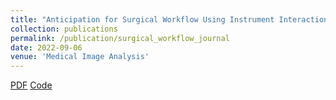 ```yaml
---
title: "Anticipation for Surgical Workflow Using Instrument Interaction and Recognized Signals"
collection: publications
permalink: /publication/surgical_workflow_journal
date: 2022-09-06
venue: 'Medical Image Analysis'
---
```

[PDF](https://people.scs.carleton.ca/~matthewholden/assets/Yuan2022a.pdf) [Code](https://github.com/Flaick/Surgical-Workflow-Anticipation)
